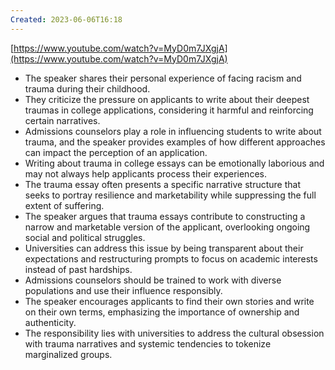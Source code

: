 ```yaml
---
Created: 2023-06-06T16:18
---
```

[https://www.youtube.com/watch?v=MyD0m7JXgjA](https://www.youtube.com/watch?v=MyD0m7JXgjA)
- The speaker shares their personal experience of facing racism and trauma during their childhood.
- They criticize the pressure on applicants to write about their deepest traumas in college applications, considering it harmful and reinforcing certain narratives.
- Admissions counselors play a role in influencing students to write about trauma, and the speaker provides examples of how different approaches can impact the perception of an application.
- Writing about trauma in college essays can be emotionally laborious and may not always help applicants process their experiences.
- The trauma essay often presents a specific narrative structure that seeks to portray resilience and marketability while suppressing the full extent of suffering.
- The speaker argues that trauma essays contribute to constructing a narrow and marketable version of the applicant, overlooking ongoing social and political struggles.
- Universities can address this issue by being transparent about their expectations and restructuring prompts to focus on academic interests instead of past hardships.
- Admissions counselors should be trained to work with diverse populations and use their influence responsibly.
- The speaker encourages applicants to find their own stories and write on their own terms, emphasizing the importance of ownership and authenticity.
- The responsibility lies with universities to address the cultural obsession with trauma narratives and systemic tendencies to tokenize marginalized groups.